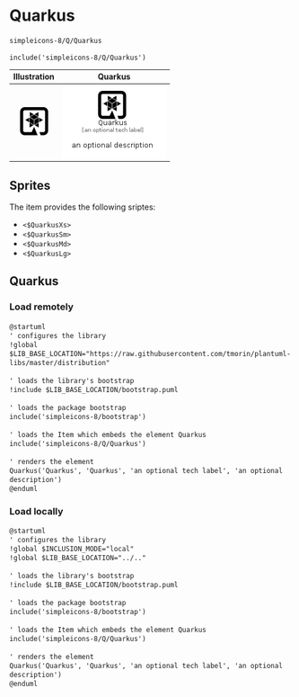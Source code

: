 # Quarkus


```text
simpleicons-8/Q/Quarkus
```

```text
include('simpleicons-8/Q/Quarkus')
```



| Illustration | Quarkus |
| :---: | :---: |
| ![illustration for Illustration](../../simpleicons-8/Q/Quarkus.png) | ![illustration for Quarkus](../../simpleicons-8/Q/Quarkus.Local.png) |



## Sprites
The item provides the following sriptes:

- `<$QuarkusXs>`
- `<$QuarkusSm>`
- `<$QuarkusMd>`
- `<$QuarkusLg>`





## Quarkus

### Load remotely
```plantuml
@startuml
' configures the library
!global $LIB_BASE_LOCATION="https://raw.githubusercontent.com/tmorin/plantuml-libs/master/distribution"

' loads the library's bootstrap
!include $LIB_BASE_LOCATION/bootstrap.puml

' loads the package bootstrap
include('simpleicons-8/bootstrap')

' loads the Item which embeds the element Quarkus
include('simpleicons-8/Q/Quarkus')

' renders the element
Quarkus('Quarkus', 'Quarkus', 'an optional tech label', 'an optional description')
@enduml
```

### Load locally
```plantuml
@startuml
' configures the library
!global $INCLUSION_MODE="local"
!global $LIB_BASE_LOCATION="../.."

' loads the library's bootstrap
!include $LIB_BASE_LOCATION/bootstrap.puml

' loads the package bootstrap
include('simpleicons-8/bootstrap')

' loads the Item which embeds the element Quarkus
include('simpleicons-8/Q/Quarkus')

' renders the element
Quarkus('Quarkus', 'Quarkus', 'an optional tech label', 'an optional description')
@enduml
```


